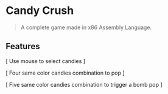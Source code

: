 # Candy Crush
> A complete game made in x86 Assembly Language.

## Features
[ Use mouse to select candies ]

[ Four same color candies combination to pop ]

[ Five same color candies combination to trigger a bomb pop ]
